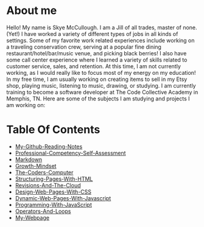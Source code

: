 # About me 
Hello! My name is Skye McCullough. I am a Jill of all trades, master of none.(Yet!) I have worked a variety of different types of jobs in all kinds of settings. Some of my favorite work related experiences include working on a traveling conservation crew, serving at a popular fine dining restaurant/hotel/bar/music venue, and picking black berries! I also have some call center experience where I learned a variety of skills related to customer service, sales, and retention. At this time, I am not currently working, as I would really like to focus most of my energy on my education! In my free time, I am usually working on creating items to sell in my Etsy shop, playing music, listening to music, drawing, or studying. I am currently training to become a software developer at The Code Collective Academy in Memphis, TN. Here are some of the subjects I am studying and projects I am working on:
<br>


# Table Of Contents
* [My-Github-Reading-Notes](https://large-hadron-collider901.github.io/Reading-Notes/)
* [Professional-Competency-Self-Assessment](https://large-hadron-collider901.github.io/Reading-Notes/ProfessionalCompetency)
* [Markdown](https://large-hadron-collider901.github.io/Reading-Notes/Markdown)
* [Growth-Mindset](https://large-hadron-collider901.github.io/Reading-Notes/GrowthMindset)
* [The-Coders-Computer](https://large-hadron-collider901.github.io/Reading-Notes/TheCodersComputer) 
* [Structuring-Pages-With-HTML](https://large-hadron-collider901.github.io/Reading-Notes/StructuringWebPagesWithHTML)
* [Revisions-And-The-Cloud](https://large-hadron-collider901.github.io/Reading-Notes/RevisionsAndTheCloud)
* [Design-Web-Pages-With-CSS](https://large-hadron-collider901.github.io/Reading-Notes/DesignWebPagesWithCSS)
* [Dynamic-Web-Pages-With-Javascript](https://large-hadron-collider901.github.io/Reading-Notes/DynamicWebPagesWithJavaScript)
* [Programming-With-JavaScript](https://large-hadron-collider901.github.io/Reading-Notes/ProgrammingWithJavaScript)
* [Operators-And-Loops](https://large-hadron-collider901.github.io/Reading-Notes/OperatorsAndLoops)
* [My-Webpage](https://large-hadron-collider901.github.io/My-Webpage/)